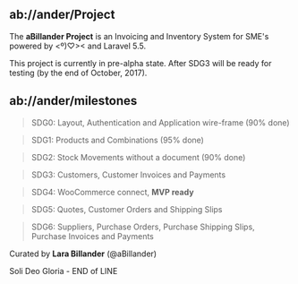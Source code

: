 ## ab://ander/Project

The **aBillander Project** is an Invoicing and Inventory System for SME's powered by  <º)♡><  and  Laravel 5.5.

This project is currently in pre-alpha state. After SDG3 will be ready for testing (by the end of October, 2017).


## ab://ander/milestones

> SDG0: Layout, Authentication and Application wire-frame (90% done)

> SDG1: Products and Combinations (95% done)

> SDG2: Stock Movements without a document (90% done)

> SDG3: Customers, Customer Invoices and Payments

> SDG4: WooCommerce connect, **MVP ready**

> SDG5: Quotes, Customer Orders and Shipping Slips 

> SDG6: Suppliers, Purchase Orders, Purchase Shipping Slips, Purchase Invoices and Payments

Curated by **Lara Billander** (@aBillander)

Soli Deo Gloria - END of LINE

